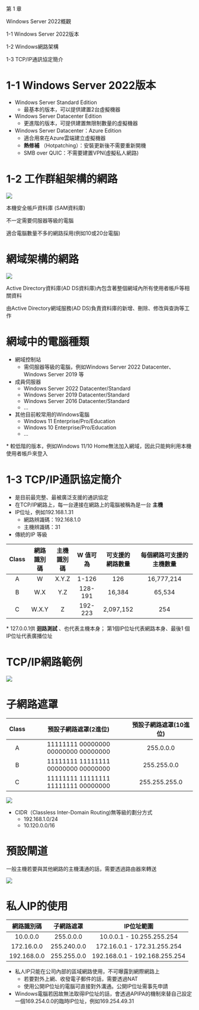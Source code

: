 第 1 章

Windows Server 2022概觀

1\-1  Windows Server 2022版本

1\-2  Windows網路架構

1\-3  TCP/IP通訊協定簡介

# 1-1	Windows Server 2022版本

* Windows Server Standard Edition
  * 最基本的版本，可以提供建置2台虛擬機器
* Windows Server Datacenter Edition
  * 更進階的版本，可提供建置無限制數量的虛擬機器
* Windows Server Datacenter：Azure Edition
  * 適合用來在Azure雲端建立虛擬機器
  * __熱修補__ （Hotpatching）：安裝更新後不需要重新開機
  * SMB over QUIC：不需要建置VPN\(虛擬私人網路\)

# 1-2	工作群組架構的網路

![](WS2022%E7%B3%BB%E7%B5%B1%E8%88%87%E7%B6%B2%E7%AB%99%E5%BB%BA%E7%BD%AE%E5%AF%A6%E5%8B%99-CA0272-Ch01-Windows%20Server%202022%E6%A6%82%E8%A7%80_0.png)

本機安全帳戶資料庫 \(SAM資料庫\)

不一定需要伺服器等級的電腦

適合電腦數量不多的網路採用\(例如10或20台電腦\)

# 網域架構的網路

![](WS2022%E7%B3%BB%E7%B5%B1%E8%88%87%E7%B6%B2%E7%AB%99%E5%BB%BA%E7%BD%AE%E5%AF%A6%E5%8B%99-CA0272-Ch01-Windows%20Server%202022%E6%A6%82%E8%A7%80_1.png)

Active Directory資料庫\(AD DS資料庫\)內包含著整個網域內所有使用者帳戶等相關資料

由Active Directory網域服務\(AD DS\)負責資料庫的新增、刪除、修改與查詢等工作

# 網域中的電腦種類

* 網域控制站
  * 需伺服器等級的電腦，例如Windows Server 2022 Datacenter、 Windows Server 2019 等
* 成員伺服器
  * Windows Server 2022 Datacenter/Standard
  * Windows Server 2019 Datacenter/Standard
  * Windows Server 2016 Datacenter/Standard
  * …
* 其他目前較常用的Windows電腦
  * Windows 11 Enterprise/Pro/Education
  * Windows 10 Enterprise/Pro/Education
  * …

\* 較低階的版本，例如Windows 11/10 Home無法加入網域，因此只能夠利用本機使用者帳戶來登入

# 1-3  TCP/IP通訊協定簡介

* 是目前最完整、最被廣泛支援的通訊協定
* 在TCP/IP網路上，每一台連接在網路上的電腦被稱為是一台 __主機__
* IP位址，例如192\.168\.1\.31
  * 網路辨識碼：192\.168\.1\.0
  * 主機辨識碼：31
* 傳統的IP 等級

| Class | 網路<br />識別碼 | 主機<br />識別碼 | W 值可為 | 可支援的<br />網路數量 | 每個網路可支援的主機數量 |
| :-: | :-: | :-: | :-: | :-: | :-: |
| A | W | X.Y.Z | 1-126 | 126 | 16,777,214 |
| B | W.X | Y.Z | 128-191 | 16,384 | 65,534 |
| C | W.X.Y | Z | 192-223 | 2,097,152 | 254 |

\* 127\.0\.0\.1供 __迴路測試__ 、也代表主機本身； 第1個IP位址代表網路本身、最後1   個IP位址代表廣播位址

# TCP/IP網路範例

![](WS2022%E7%B3%BB%E7%B5%B1%E8%88%87%E7%B6%B2%E7%AB%99%E5%BB%BA%E7%BD%AE%E5%AF%A6%E5%8B%99-CA0272-Ch01-Windows%20Server%202022%E6%A6%82%E8%A7%80_2.png)

# 子網路遮罩

| Class | 預設子網路遮罩(2進位) | 預設子網路遮罩(10進位) |
| :-: | :-: | :-: |
| A | 11111111  00000000  00000000  00000000 | 255.0.0.0 |
| B | 11111111  11111111  00000000  00000000 | 255.255.0.0 |
| C | 11111111  11111111  11111111  00000000 | 255.255.255.0 |

![](WS2022%E7%B3%BB%E7%B5%B1%E8%88%87%E7%B6%B2%E7%AB%99%E5%BB%BA%E7%BD%AE%E5%AF%A6%E5%8B%99-CA0272-Ch01-Windows%20Server%202022%E6%A6%82%E8%A7%80_3.png)

* CIDR（Classless Inter\-Domain Routing\)無等級的劃分方式
  * 192\.168\.1\.0/24
  * 10\.120\.0\.0/16

# 預設閘道

一般主機若要與其他網路的主機溝通的話，需要透過路由器來轉送

![](WS2022%E7%B3%BB%E7%B5%B1%E8%88%87%E7%B6%B2%E7%AB%99%E5%BB%BA%E7%BD%AE%E5%AF%A6%E5%8B%99-CA0272-Ch01-Windows%20Server%202022%E6%A6%82%E8%A7%80_4.png)

# 私人IP的使用

| 網路識別碼 | 子網路遮罩 | IP位址範圍 |
| :-: | :-: | :-: |
| 10.0.0.0 | 255.0.0.0 | 10.0.0.1 - 10.255.255.254 |
| 172.16.0.0 | 255.240.0.0 | 172.16.0.1 - 172.31.255.254 |
| 192.168.0.0 | 255.255.0.0 | 192.168.0.1 - 192.168.255.254 |

* 私人IP只能在公司內部的區域網路使用，不可曝露到網際網路上
  * 若要對外上網、收發電子郵件的話，需要透過NAT
  * 使用公開IP位址的電腦可直接對外溝通。公開IP位址需事先申請
* Windows電腦若因故無法取得IP位址的話，會透過APIPA的機制來替自己設定一個169\.254\.0\.0的臨時IP位址，例如169\.254\.49\.31

